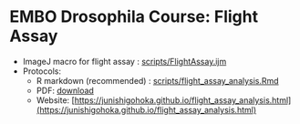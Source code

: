 # EMBO Drosophila Course: Flight Assay


- ImageJ macro for flight assay : [scripts/FlightAssay.ijm](scripts/FlightAssay.ijm) 
- Protocols:
    - R markdown (recommended) : [scripts/flight_assay_analysis.Rmd](scripts/flight_assay_analysis.Rmd)
    - PDF: [download](https://raw.githubusercontent.com/PallaresLab/EMBL_Drosophila_course_2025/main/protocols/flight_assay_analysis.pdf)
    - Website: [https://junishigohoka.github.io/flight_assay_analysis.html](https://junishigohoka.github.io/flight_assay_analysis.html) 


